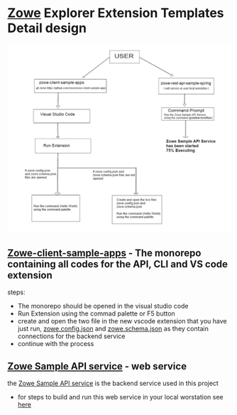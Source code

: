 # [Zowe](https://www.zowe.org/) Explorer Extension Templates Detail design

![alt text](Detail_design.png)
 
  ## [Zowe-client-sample-apps](https://github.com/zowe/zowe-client-sample-apps) - The monorepo containing all codes for the API, CLI and VS code extension
  steps:
   * The monorepo should be opened in the visual studio code
   * Run Extension using the commad palette or F5 button
   * create and open the two file in the new vscode extension that you have just run, [zowe.config.json](https://github.com/zowe/zowe-client-sample-apps/blob/master/zowe.config.json) and [zowe.schema.json](https://github.com/zowe/zowe-client-sample-apps/blob/master/zowe.schema.json) as they contain connections for the backend service
   * continue with the process

  ## [Zowe Sample API service](https://github.com/zowe/sample-spring-boot-api-service/blob/master/zowe-rest-api-sample-spring/README.md)  - web service
  the [Zowe Sample API service](https://github.com/zowe/sample-spring-boot-api-service/blob/master/zowe-rest-api-sample-spring/README.md) is the backend service used in this project
  * for steps to build and run this web service in your local worstation see [here](https://github.com/zowe/sample-spring-boot-api-service/blob/master/zowe-rest-api-sample-spring/README.md)

